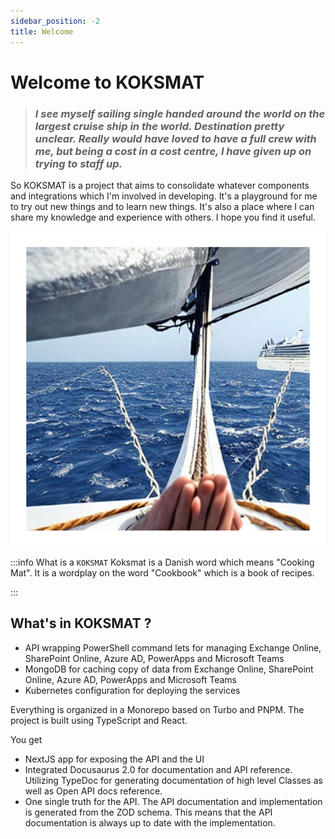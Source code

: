 ```yaml
---
sidebar_position: -2
title: Welcome
---
```

# Welcome to KOKSMAT 

> ###  *I see myself sailing single handed around the world on the largest cruise ship in the world. Destination pretty unclear. Really would have loved to have a full crew with me, but being a cost in a cost centre, I have given up on trying to staff up.*

So KOKSMAT is a project that aims to consolidate whatever components and integrations which I'm involved in developing. It's a playground for me to try out new things and to learn new things. It's also a place where I can share my knowledge and experience with others. I hope you find it useful.

![KOKSMAT MAGICBOX](singlehandedacrosstheocean.png)


:::info What is a `KOKSMAT`
Koksmat is a Danish word which means "Cooking Mat". It is a wordplay on the word "Cookbook" which is a book of recipes. 


:::
## What's in KOKSMAT ?

- API wrapping PowerShell command lets for managing Exchange Online, SharePoint Online, Azure AD, PowerApps and Microsoft Teams
- MongoDB for caching copy of data from Exchange Online, SharePoint Online, Azure AD, PowerApps and Microsoft Teams
- Kubernetes configuration for deploying the services

Everything is organized in a Monorepo based on Turbo and PNPM. The project is built using TypeScript and React. 

You get

- NextJS app for exposing the API and the UI
- Integrated Docusaurus 2.0 for documentation and API reference. Utilizing TypeDoc for generating documentation of high level Classes as well as Open API docs reference.
- One single truth for the API. The API documentation and implementation is generated from the ZOD schema. This means that the API documentation is always up to date with the implementation.

